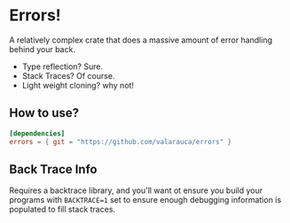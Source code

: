 # Errors!

A relatively complex crate that does a massive amount of error handling behind your back.

* Type reflection? Sure.
* Stack Traces? Of course.
* Light weight cloning? why not!

## How to use?

```toml
[dependencies]
errors = { git = "https://github.com/valarauca/errors" }
```

## Back Trace Info

Requires a backtrace library, and you'll want ot ensure you build your programs with
`BACKTRACE=1` set to ensure enough debugging information is populated to fill stack
traces.


